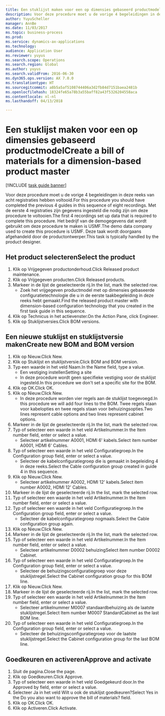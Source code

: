```yaml
--- 
title: Een stuklijst maken voor een op dimensies gebaseerd productmodel
description: Voor deze procedure moet u de vorige 4 begeleidingen in deze reeks van acht registraties hebben voltooid.
author: YuyuScheller
manager: AnnBe
ms.date: 11/03/2017
ms.topic: business-process
ms.prod: 
ms.service: dynamics-ax-applications
ms.technology: 
audience: Application User
ms.reviewer: yuyus
ms.search.scope: Operations
ms.search.region: Global
ms.author: yuyus
ms.search.validFrom: 2016-06-30
ms.dyn365.ops.version: AX 7.0.0
ms.translationtype: HT
ms.sourcegitcommit: a8b5a5af5108744406a3d2fb84d7151baea2481b
ms.openlocfilehash: 18324fe65a78b3a55baff82a43f5326204558aca
ms.contentlocale: nl-nl
ms.lasthandoff: 04/13/2018

---
```

# <a name="create-a-bill-of-materials-for-a-dimension-based-product-master"></a><span data-ttu-id="e0da0-103">Een stuklijst maken voor een op dimensies gebaseerd productmodel</span><span class="sxs-lookup"><span data-stu-id="e0da0-103">Create a bill of materials for a dimension-based product master</span></span>

[!INCLUDE [task guide banner](../../includes/task-guide-banner.md)]

<span data-ttu-id="e0da0-104">Voor deze procedure moet u de vorige 4 begeleidingen in deze reeks van acht registraties hebben voltooid.</span><span class="sxs-lookup"><span data-stu-id="e0da0-104">For this procedure you should have completed the previous 4 guides in this sequence of eight recordings.</span></span> <span data-ttu-id="e0da0-105">Met de eerste 4 registraties zijn gegevens ingesteld die nodig zijn om deze procedure te voltooien.</span><span class="sxs-lookup"><span data-stu-id="e0da0-105">The first 4 recordings set up data that is required to complete this procedure.</span></span> <span data-ttu-id="e0da0-106">Het bedrijf van de demogegevens dat wordt gebruikt om deze procedure te maken is USMF.</span><span class="sxs-lookup"><span data-stu-id="e0da0-106">The demo data company used to create this procedure is USMF.</span></span> <span data-ttu-id="e0da0-107">Deze taak wordt doorgaans afgehandeld door de productontwerper.</span><span class="sxs-lookup"><span data-stu-id="e0da0-107">This task is typically handled by the product designer.</span></span>


## <a name="select-the-product"></a><span data-ttu-id="e0da0-108">Het product selecteren</span><span class="sxs-lookup"><span data-stu-id="e0da0-108">Select the product</span></span>
1. <span data-ttu-id="e0da0-109">Klik op Vrijgegeven productonderhoud.</span><span class="sxs-lookup"><span data-stu-id="e0da0-109">Click Released product maintenance.</span></span>
2. <span data-ttu-id="e0da0-110">Klik op Vrijgegeven producten.</span><span class="sxs-lookup"><span data-stu-id="e0da0-110">Click Released products.</span></span>
3. <span data-ttu-id="e0da0-111">Markeer in de lijst de geselecteerde rij.</span><span class="sxs-lookup"><span data-stu-id="e0da0-111">In the list, mark the selected row.</span></span>
    * <span data-ttu-id="e0da0-112">Zoek het vrijgegeven productmodel met op dimensies gebaseerde configuratietechnologie die u in de eerste taakbegeleiding in deze reeks hebt gemaakt.</span><span class="sxs-lookup"><span data-stu-id="e0da0-112">Find the released product master with dimension-based configuration technology that you created in the first task guide in this sequence.</span></span>  
4. <span data-ttu-id="e0da0-113">Klik op Technicus in het actievenster.</span><span class="sxs-lookup"><span data-stu-id="e0da0-113">On the Action Pane, click Engineer.</span></span>
5. <span data-ttu-id="e0da0-114">Klik op Stuklijstversies.</span><span class="sxs-lookup"><span data-stu-id="e0da0-114">Click BOM versions.</span></span>

## <a name="create-new-bom-and-bom-version"></a><span data-ttu-id="e0da0-115">Een nieuwe stuklijst en stuklijstversie maken</span><span class="sxs-lookup"><span data-stu-id="e0da0-115">Create new BOM and BOM version</span></span>
1. <span data-ttu-id="e0da0-116">Klik op Nieuw.</span><span class="sxs-lookup"><span data-stu-id="e0da0-116">Click New.</span></span>
2. <span data-ttu-id="e0da0-117">Klik op Stuklijst en stuklijstversie.</span><span class="sxs-lookup"><span data-stu-id="e0da0-117">Click BOM and BOM version.</span></span>
3. <span data-ttu-id="e0da0-118">Typ een waarde in het veld Naam.</span><span class="sxs-lookup"><span data-stu-id="e0da0-118">In the Name field, type a value.</span></span>
    * <span data-ttu-id="e0da0-119">Een vestiging instellen</span><span class="sxs-lookup"><span data-stu-id="e0da0-119">Setting a site</span></span>  
    * <span data-ttu-id="e0da0-120">In deze procedure wordt geen specifieke vestiging voor de stuklijst ingesteld.</span><span class="sxs-lookup"><span data-stu-id="e0da0-120">In this procedure we don't set a specific site for the BOM.</span></span>  
4. <span data-ttu-id="e0da0-121">Klik op OK.</span><span class="sxs-lookup"><span data-stu-id="e0da0-121">Click OK.</span></span>
5. <span data-ttu-id="e0da0-122">Klik op Nieuw.</span><span class="sxs-lookup"><span data-stu-id="e0da0-122">Click New.</span></span>
    * <span data-ttu-id="e0da0-123">In deze procedure worden vier regels aan de stuklijst toegevoegd.</span><span class="sxs-lookup"><span data-stu-id="e0da0-123">In this procedure we will add four lines to the BOM.</span></span> <span data-ttu-id="e0da0-124">Twee regels staan voor kabelopties en twee regels staan voor behuizingsopties.</span><span class="sxs-lookup"><span data-stu-id="e0da0-124">Two lines represent cable options and two lines represent cabinet options.</span></span>  
6. <span data-ttu-id="e0da0-125">Markeer in de lijst de geselecteerde rij.</span><span class="sxs-lookup"><span data-stu-id="e0da0-125">In the list, mark the selected row.</span></span>
7. <span data-ttu-id="e0da0-126">Typ of selecteer een waarde in het veld Artikelnummer.</span><span class="sxs-lookup"><span data-stu-id="e0da0-126">In the Item number field, enter or select a value.</span></span>
    * <span data-ttu-id="e0da0-127">Selecteer artikelnummer A0001, HDMI 6' kabels.</span><span class="sxs-lookup"><span data-stu-id="e0da0-127">Select item number A0001, HDMI 6' Cables.</span></span>  
8. <span data-ttu-id="e0da0-128">Typ of selecteer een waarde in het veld Configuratiegroep.</span><span class="sxs-lookup"><span data-stu-id="e0da0-128">In the Configuration group field, enter or select a value.</span></span>
    * <span data-ttu-id="e0da0-129">Selecteer de kabelconfiguratiegroep die is gemaakt in begeleiding 4 in deze reeks.</span><span class="sxs-lookup"><span data-stu-id="e0da0-129">Select the Cable configuration group created in guide 4 in this sequence.</span></span>  
9. <span data-ttu-id="e0da0-130">Klik op Nieuw.</span><span class="sxs-lookup"><span data-stu-id="e0da0-130">Click New.</span></span>
    * <span data-ttu-id="e0da0-131">Selecteer artikelnummer A0002, HDMI 12' kabels.</span><span class="sxs-lookup"><span data-stu-id="e0da0-131">Select item number A0002, HDMI 12' Cables.</span></span>  
10. <span data-ttu-id="e0da0-132">Markeer in de lijst de geselecteerde rij.</span><span class="sxs-lookup"><span data-stu-id="e0da0-132">In the list, mark the selected row.</span></span>
11. <span data-ttu-id="e0da0-133">Typ of selecteer een waarde in het veld Artikelnummer.</span><span class="sxs-lookup"><span data-stu-id="e0da0-133">In the Item number field, enter or select a value.</span></span>
12. <span data-ttu-id="e0da0-134">Typ of selecteer een waarde in het veld Configuratiegroep.</span><span class="sxs-lookup"><span data-stu-id="e0da0-134">In the Configuration group field, enter or select a value.</span></span>
    * <span data-ttu-id="e0da0-135">Selecteer de kabelconfiguratiegroep nogmaals.</span><span class="sxs-lookup"><span data-stu-id="e0da0-135">Select the Cable configuration group again.</span></span>  
13. <span data-ttu-id="e0da0-136">Klik op Nieuw.</span><span class="sxs-lookup"><span data-stu-id="e0da0-136">Click New.</span></span>
14. <span data-ttu-id="e0da0-137">Markeer in de lijst de geselecteerde rij.</span><span class="sxs-lookup"><span data-stu-id="e0da0-137">In the list, mark the selected row.</span></span>
15. <span data-ttu-id="e0da0-138">Typ of selecteer een waarde in het veld Artikelnummer.</span><span class="sxs-lookup"><span data-stu-id="e0da0-138">In the Item number field, enter or select a value.</span></span>
    * <span data-ttu-id="e0da0-139">Selecteer artikelnummer D0002 behuizing</span><span class="sxs-lookup"><span data-stu-id="e0da0-139">Select item number D0002 Cabinet.</span></span>  
16. <span data-ttu-id="e0da0-140">Typ of selecteer een waarde in het veld Configuratiegroep.</span><span class="sxs-lookup"><span data-stu-id="e0da0-140">In the Configuration group field, enter or select a value.</span></span>
    * <span data-ttu-id="e0da0-141">Selecteer de behuizingsconfiguratiegroep voor deze stuklijstregel.</span><span class="sxs-lookup"><span data-stu-id="e0da0-141">Select the Cabinet configuration group for this BOM line.</span></span>  
17. <span data-ttu-id="e0da0-142">Klik op Nieuw.</span><span class="sxs-lookup"><span data-stu-id="e0da0-142">Click New.</span></span>
18. <span data-ttu-id="e0da0-143">Markeer in de lijst de geselecteerde rij.</span><span class="sxs-lookup"><span data-stu-id="e0da0-143">In the list, mark the selected row.</span></span>
19. <span data-ttu-id="e0da0-144">Typ of selecteer een waarde in het veld Artikelnummer.</span><span class="sxs-lookup"><span data-stu-id="e0da0-144">In the Item number field, enter or select a value.</span></span>
    * <span data-ttu-id="e0da0-145">Selecteer artikelnummer M0007 standaardbehuizing als de laatste stuklijstregel.</span><span class="sxs-lookup"><span data-stu-id="e0da0-145">Select Item number M0007 StandardCabinet as the last BOM line.</span></span>  
20. <span data-ttu-id="e0da0-146">Typ of selecteer een waarde in het veld Configuratiegroep.</span><span class="sxs-lookup"><span data-stu-id="e0da0-146">In the Configuration group field, enter or select a value.</span></span>
    * <span data-ttu-id="e0da0-147">Selecteer de behuizingsconfiguratiegroep voor de laatste stuklijstregel.</span><span class="sxs-lookup"><span data-stu-id="e0da0-147">Select the Cabinet configuration group for the last BOM line.</span></span>  

## <a name="approve-and-activate"></a><span data-ttu-id="e0da0-148">Goedkeuren en activeren</span><span class="sxs-lookup"><span data-stu-id="e0da0-148">Approve and activate</span></span>
1. <span data-ttu-id="e0da0-149">Sluit de pagina.</span><span class="sxs-lookup"><span data-stu-id="e0da0-149">Close the page.</span></span>
2. <span data-ttu-id="e0da0-150">Klik op Goedkeuren.</span><span class="sxs-lookup"><span data-stu-id="e0da0-150">Click Approve.</span></span>
3. <span data-ttu-id="e0da0-151">Typ of selecteer een waarde in het veld Goedgekeurd door.</span><span class="sxs-lookup"><span data-stu-id="e0da0-151">In the Approved by field, enter or select a value.</span></span>
4. <span data-ttu-id="e0da0-152">Selecteer Ja in het veld Wilt u ook de stuklijst goedkeuren?</span><span class="sxs-lookup"><span data-stu-id="e0da0-152">Select Yes in the Do you also want to approve the bill of materials? field.</span></span>
5. <span data-ttu-id="e0da0-153">Klik op OK.</span><span class="sxs-lookup"><span data-stu-id="e0da0-153">Click OK.</span></span>
6. <span data-ttu-id="e0da0-154">Klik op Activeren.</span><span class="sxs-lookup"><span data-stu-id="e0da0-154">Click Activate.</span></span>


